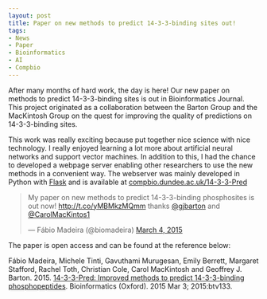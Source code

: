 ```yaml
---
layout: post
title: Paper on new methods to predict 14-3-3-binding sites out!
tags:
- News
- Paper
- Bioinformatics
- AI
- Compbio
---
```


After many months of hard work, the day is here! Our new paper on methods to predict 14-3-3-binding sites is out in Bioinformatics Journal. This project originated as a collaboration between the Barton Group and the MacKintosh Group on the quest for improving the quality of predictions on 14-3-3-binding sites.

This work was really exciting because put together nice science with nice technology. I really enjoyed learning a lot more about artificial neural networks and support vector machines. In addition to this, I had the chance to developed a webpage server enabling other researchers to use the new methods in a convenient way. The webserver was mainly developed in Python with [Flask](http://flask.pocoo.org/) and is available at [compbio.dundee.ac.uk/14-3-3-Pred](http://www.compbio.dundee.ac.uk/1433pred/)

<blockquote class="twitter-tweet tw-align-center" lang="en"><p lang="en" dir="ltr">My paper on new methods to predict 14-3-3-binding phosphosites is out now! <a href="http://t.co/yMBMkzMQmm">http://t.co/yMBMkzMQmm</a> thanks <a href="https://twitter.com/gjbarton">@gjbarton</a> and <a href="https://twitter.com/CarolMacKintos1">@CarolMacKintos1</a></p>&mdash; Fábio Madeira (@biomadeira) <a href="https://twitter.com/biomadeira/status/573088139968970753">March 4, 2015</a></blockquote>
<script async src="//platform.twitter.com/widgets.js" charset="utf-8"></script>

The paper is open access and can be found at the reference below:

Fábio Madeira, Michele Tinti, Gavuthami Murugesan, Emily Berrett, Margaret Stafford, Rachel Toth, Christian Cole, Carol MacKintosh and Geoffrey J. Barton. 2015. [14-3-3-Pred: Improved methods to predict 14-3-3-binding phosphopeptides](http://bioinformatics.oxfordjournals.org/content/31/14/2276). Bioinformatics (Oxford). 2015 Mar 3; 2015:btv133.
